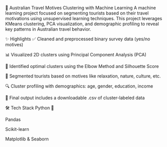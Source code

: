 🧳 Australian Travel Motives Clustering with Machine Learning
A machine learning project focused on segmenting tourists based on their travel motivations using unsupervised learning techniques. This project leverages KMeans clustering, PCA visualization, and demographic profiling to reveal key patterns in Australian travel behavior.

✨ Highlights
✅ Cleaned and preprocessed binary survey data (yes/no motives)

📊 Visualized 2D clusters using Principal Component Analysis (PCA)

🎯 Identified optimal clusters using the Elbow Method and Silhouette Score

👥 Segmented tourists based on motives like relaxation, nature, culture, etc.

🔍 Cluster profiling with demographics: age, gender, education, income

📁 Final output includes a downloadable .csv of cluster-labeled data

🛠️ Tech Stack
Python 🐍

Pandas

Scikit-learn

Matplotlib & Seaborn

